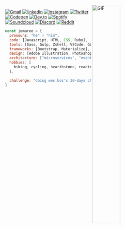 <img align="right" height="auto" width="43%" alt="GIF" src="https://media.giphy.com/media/WrZgvWyB8lcR2WCxW5/source.gif"/>

[![Gmail](https://img.shields.io/badge/GMAIL-313131?style=flat-square&labelColor=313131&logo=Gmail&logoColor=white&color=313131)](https://mail.google.com/mail/u/0/?view=cm&fs=1&tf=1&source=mailto&to=jclawsin88@gmail.com)
[![linkedin](https://img.shields.io/badge/LINKEDIN-313131?style=flat-square&labelColor=313131&logo=LinkedIn&logoColor=white&color=313131)](https://www.linkedin.com/in/jomaree-lawsin-12646319b/)
[![Instagram](https://img.shields.io/badge/INSTAGRAM-313131?style=flat-square&labelColor=313131&logo=Instagram&logoColor=white&color=313131)](https://www.instagram.com/qws_one/)
[![Twitter](https://img.shields.io/badge/TWITTER-313131?style=flat-square&labelColor=313131&logo=Twitter&logoColor=white&color=313131)](https://twitter.com/jlawsin88)
[![Codepen](https://img.shields.io/badge/-CODEPEN-313131?style=flat-square&labelColor=313131&logo=Codepen&logoColor=white&color=313131)](https://codepen.io/jl88s)
[![Dev.to](https://img.shields.io/badge/-DEV.TO-313131?style=flat-square&labelColor=313131&logo=DEV.TO&logoColor=white&color=313131)](https://dev.to/qws_)
[![Spotify](https://img.shields.io/badge/-SPOTIFY-313131?style=flat-square&labelColor=313131&logo=SPOTIFY&logoColor=white&color=313131)](https://codepen.io/jl88s)
[![Soundcloud](https://img.shields.io/badge/-SOUNDCLOUD-313131?style=flat-square&labelColor=313131&logo=SOUNDCLOUD&logoColor=white&color=313131)](https://soundcloud.com/qwesone)
[![Discord](https://img.shields.io/badge/-DISCORD-313131?style=flat-square&labelColor=313131&logo=DISCORD&logoColor=white&color=313131)](https://codepen.io/jl88s)
[![Reddit](https://img.shields.io/badge/-REDDIT-313131?style=flat-square&labelColor=313131&logo=REDDIT&logoColor=white&color=313131)](https://www.reddit.com/user/qwesone)


```javascript
const jomaree = {
  pronouns: "he" | "him",
  code: [Javascript, HTML, CSS, Ruby],
  tools: [Sass, Gulp, Zshell, VSCode, Git, Github, DevTools, Netlify],
  frameworks: [Bootstrap, Materialize],
  design: [Adobe Illustration, Photoshop, Lightroom, Figma, Invision, Sketch, Pencil & Paper],
  architecture: ["microservices", "event-driven", "design system pattern"],
  hobbies: [
    hiking, cycling, hearthstone, reading, eating
  ],
  
  challenge: "doing wes bos's 30-days challenge focused on JavaScript"
}
```

<!-- 

🔭 I’m currently working on ...
<br />
🌱 I’m currently learning ...
<br />
👯 I’m looking to collaborate on ...
<br />
🤔 I’m looking for help with ...
<br />
💬 Ask me about ...
<br />
📫 How to reach me: ...
<br />
😄 Pronouns: ...
<br />
⚡ Fun fact: ...

-->

